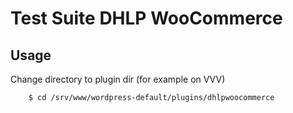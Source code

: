 # Test Suite DHLP WooCommerce


## Usage

Change directory to plugin dir (for example on VVV)

```bash
    $ cd /srv/www/wordpress-default/plugins/dhlpwoocommerce
```


